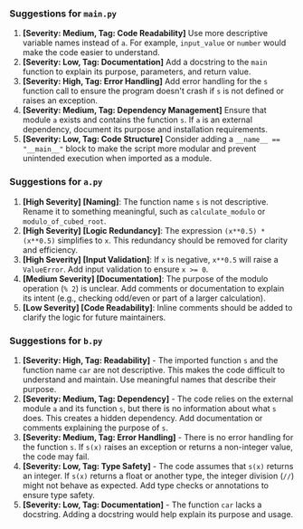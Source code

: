 ### Suggestions for `main.py`

1. **[Severity: Medium, Tag: Code Readability]** Use more descriptive variable names instead of `a`. For example, `input_value` or `number` would make the code easier to understand.
2. **[Severity: Low, Tag: Documentation]** Add a docstring to the `main` function to explain its purpose, parameters, and return value.
3. **[Severity: High, Tag: Error Handling]** Add error handling for the `s` function call to ensure the program doesn't crash if `s` is not defined or raises an exception.
4. **[Severity: Medium, Tag: Dependency Management]** Ensure that module `a` exists and contains the function `s`. If `a` is an external dependency, document its purpose and installation requirements.
5. **[Severity: Low, Tag: Code Structure]** Consider adding a `__name__ == "__main__"` block to make the script more modular and prevent unintended execution when imported as a module.

### Suggestions for `a.py`

1. **[High Severity] [Naming]**: The function name `s` is not descriptive. Rename it to something meaningful, such as `calculate_modulo` or `modulo_of_cubed_root`.
2. **[High Severity] [Logic Redundancy]**: The expression `(x**0.5) * (x**0.5)` simplifies to `x`. This redundancy should be removed for clarity and efficiency.
3. **[High Severity] [Input Validation]**: If `x` is negative, `x**0.5` will raise a `ValueError`. Add input validation to ensure `x >= 0`.
4. **[Medium Severity] [Documentation]**: The purpose of the modulo operation (`% 2`) is unclear. Add comments or documentation to explain its intent (e.g., checking odd/even or part of a larger calculation).
5. **[Low Severity] [Code Readability]**: Inline comments should be added to clarify the logic for future maintainers.

### Suggestions for `b.py`

1. **[Severity: High, Tag: Readability]** - The imported function `s` and the function name `car` are not descriptive. This makes the code difficult to understand and maintain. Use meaningful names that describe their purpose.
2. **[Severity: Medium, Tag: Dependency]** - The code relies on the external module `a` and its function `s`, but there is no information about what `s` does. This creates a hidden dependency. Add documentation or comments explaining the purpose of `s`.
3. **[Severity: Medium, Tag: Error Handling]** - There is no error handling for the function `s`. If `s(x)` raises an exception or returns a non-integer value, the code may fail.
4. **[Severity: Low, Tag: Type Safety]** - The code assumes that `s(x)` returns an integer. If `s(x)` returns a float or another type, the integer division (`//`) might not behave as expected. Add type checks or annotations to ensure type safety.
5. **[Severity: Low, Tag: Documentation]** - The function `car` lacks a docstring. Adding a docstring would help explain its purpose and usage.

